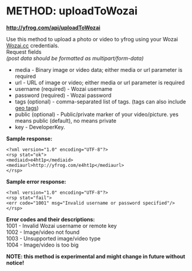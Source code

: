 # METHOD: uploadToWozai #

**http://yfrog.com/api/uploadToWozai**

Use this method to upload a photo or video to yfrog using your Wozai [Wozai.cc](http://wozai.cc/) credentials.<br />
Request fields<br />
_(post data should be formatted as multipart/form-data)_

  * media - Binary image or video data; either media or url parameter is required
  * url - URL of image or video; either media or url parameter is required
  * username (required) - Wozai username
  * password (required) - Wozai password
  * tags (optional) - comma-separated list of tags. (tags can also include [geo tags](GeoTags.md))
  * public (optional) - Public/private marker of your video/picture. yes means public (default), no means private
  * key - DeveloperKey.


**Sample response:**

```
<?xml version="1.0" encoding="UTF-8"?>
<rsp stat="ok">
<mediaid>e4ht1p</mediaid>
<mediaurl>http://yfrog.com/e4ht1p</mediaurl>
</rsp>
```

**Sample error response:**
```
<?xml version="1.0" encoding="UTF-8"?>
<rsp stat="fail">
<err code="1001" msg="Invalid username or password specified"/>
</rsp>
```

**Error codes and their descriptions:**<br />
1001 - Invalid Wozai username or remote key<br />
1002 - Image/video not found<br />
1003 - Unsupported image/video type<br />
1004 - Image/video is too big<br />

**NOTE: this method is experimental and might change in future without notice!**